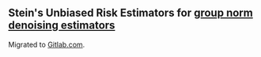 ## Stein's Unbiased Risk Estimators for [group norm denoising estimators](https://gitlab.com/1a7r0ch3/group-norms)

Migrated to [Gitlab.com](https://gitlab.com/1a7r0ch3/SURE).  
